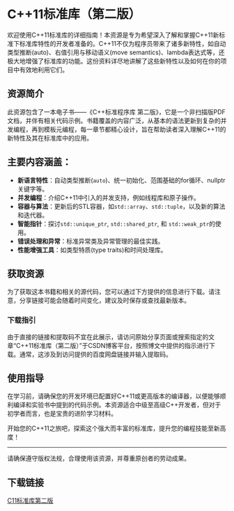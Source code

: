 # C++11标准库（第二版）

欢迎使用C++11标准库的详细指南！本资源是专为希望深入了解和掌握C++11新标准下标准库特性的开发者准备的。C++11不仅为程序员带来了诸多新特性，如自动类型推断(auto)、右值引用与移动语义(move semantics)、lambda表达式等，还极大地增强了标准库的功能。这份资料详尽地讲解了这些新特性以及如何在你的项目中有效地利用它们。

## 资源简介

此资源包含了一本电子书——《C++标准程序库 第二版》，它是一个非扫描版PDF文档，并伴有相关代码示例。书籍覆盖的内容广泛，从基本的语法更新到复杂的并发编程，再到模板元编程，每一章节都精心设计，旨在帮助读者深入理解C++11的新特性及其在标准库中的应用。

## 主要内容涵盖：

- **新语言特性**：自动类型推断(`auto`)、统一初始化、范围基础的for循环、nullptr关键字等。
- **并发编程**：介绍C++11中引入的并发支持，例如线程库和原子操作。
- **容器与算法**：更新后的STL容器，如`std::array`、`std::tuple`，以及新的算法和迭代器。
- **智能指针**：探讨`std::unique_ptr`, `std::shared_ptr`, 和 `std::weak_ptr`的使用。
- **错误处理和异常**：标准异常类及异常管理的最佳实践。
- **性能增强工具**：如类型特质(type traits)和时间处理库。

## 获取资源

为了获取这本书籍和相关的源代码，您可以通过下方提供的信息进行下载。请注意，分享链接可能会随着时间变化，建议及时保存或查找最新版本。

### 下载指引

由于直接的链接和提取码不宜在此展示，请访问原始分享页面或搜索指定的文章“C++11标准库（第二版）”于CSDN博客平台，按照博文中提供的指示进行下载。通常，这涉及到访问提供的百度网盘链接并输入提取码。

## 使用指导

在学习前，请确保您的开发环境已配置好C++11或更高版本的编译器，以便能够顺利编译和实验书中提到的代码示例。本资源适合中级至高级C++开发者，但对于初学者而言，也是宝贵的进阶学习材料。

开始您的C++11之旅吧，探索这个强大而丰富的标准库，提升您的编程技能至新高度！

---

请确保遵守版权法规，合理使用该资源，并尊重原创者的劳动成果。

## 下载链接

[C11标准库第二版](https://pan.quark.cn/s/63dbefbc2e37)